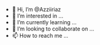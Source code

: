 - 👋 Hi, I’m @Azziiriaz
- 👀 I’m interested in ...
- 🌱 I’m currently learning ...
- 💞️ I’m looking to collaborate on ...
- 📫 How to reach me ...

<!---
Azziiriaz/Azziiriaz is a ✨ special ✨ repository because its `README.md` (this file) appears on your GitHub profile.
You can click the Preview link to take a look at your changes.
--->
